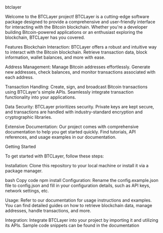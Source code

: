 btclayer

Welcome to the BTCLayer project! BTCLayer is a cutting-edge software package designed to provide a comprehensive and user-friendly interface for interacting with the Bitcoin blockchain. Whether you're a developer building Bitcoin-powered applications or an enthusiast exploring the blockchain, BTCLayer has you covered.

Features
Blockchain Interaction: BTCLayer offers a robust and intuitive way to interact with the Bitcoin blockchain. Retrieve transaction data, block information, wallet balances, and more with ease.

Address Management: Manage Bitcoin addresses effortlessly. Generate new addresses, check balances, and monitor transactions associated with each address.

Transaction Handling: Create, sign, and broadcast Bitcoin transactions using BTCLayer's simple APIs. Seamlessly integrate transaction functionality into your applications.

Data Security: BTCLayer prioritizes security. Private keys are kept secure, and transactions are handled with industry-standard encryption and cryptographic libraries.

Extensive Documentation: Our project comes with comprehensive documentation to help you get started quickly. Find tutorials, API references, and usage examples in our documentation.

Getting Started

To get started with BTCLayer, follow these steps:


Installation: Clone this repository to your local machine or install it via a package manager.



bash
Copy code
npm install
Configuration: Rename the config.example.json file to config.json and fill in your configuration details, such as API keys, network settings, etc.

Usage: Refer to our documentation for usage instructions and examples. You can find detailed guides on how to retrieve blockchain data, manage addresses, handle transactions, and more.

Integration: Integrate BTCLayer into your project by importing it and utilizing its APIs. Sample code snippets can be found in the documentation
